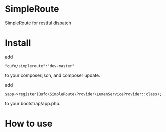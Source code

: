 # SimpleRoute
SimpleRoute for restful dispatch

# Install 
add 
```
"qufo/simpleroute":"dev-master"
```
to your composer.json, and composer update.

add
```
$app->register(Qufo\SimpleRoute\Provider\LumenServiceProvider::class);
```
to your bootstrap/app.php.

# How to use

